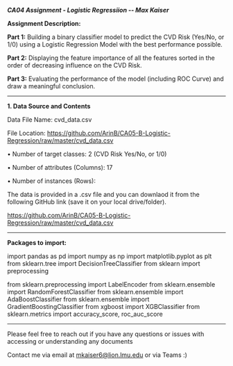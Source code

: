 ***CA04 Assignment - Logistic Regressiion -- Max Kaiser***


**Assignment Description:**

**Part 1:** Building a binary classifier model to predict the CVD Risk (Yes/No, or 1/0) using a Logistic
Regression Model with the best performance possible. 


**Part 2:** Displaying the feature importance of all the features sorted in the order of decreasing influence on
the CVD Risk.


**Part 3:** Evaluating the performance of the model (including ROC Curve) and 
draw a meaningful conclusion. 

______________________________________________________________________________________________________________________
**1. Data Source and Contents**

Data File Name: cvd_data.csv

File Location: https://github.com/ArinB/CA05-B-Logistic-Regression/raw/master/cvd_data.csv

• Number of target classes: 2 (CVD Risk Yes/No, or 1/0) 

• Number of attributes (Columns): 17

• Number of instances (Rows): 

The data is provided in a .csv file and you can downlaod it from the following GitHub link (save it on your local drive/folder). 

https://github.com/ArinB/CA05-B-Logistic-Regression/raw/master/cvd_data.csv


______________________________________________________________________________________________________________________

**Packages to import:**

import pandas as pd 
import numpy as np
import matplotlib.pyplot as plt
from sklearn.tree import DecisionTreeClassifier
from sklearn import preprocessing 

from sklearn.preprocessing import LabelEncoder 
from sklearn.ensemble import RandomForestClassifier
from sklearn.ensemble import AdaBoostClassifier
from sklearn.ensemble import GradientBoostingClassifier
from xgboost import XGBClassifier
from sklearn.metrics import accuracy_score, roc_auc_score 
______________________________________________________________________________________________________________________

Please feel free to reach out if you have any questions or issues with accessing or understanding any documents 

Contact me via email at mkaiser6@lion.lmu.edu or via Teams :) 
